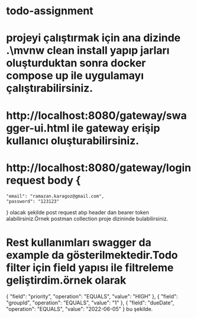 # todo-assignment
# projeyi çalıştırmak için ana dizinde .\mvnw clean install yapıp jarları oluşturduktan sonra docker compose up ile uygulamayı çalıştırabilirsiniz.
# http://localhost:8080/gateway/swagger-ui.html ile gateway erişip kullanıcı oluşturabilirsiniz.
# http://localhost:8080/gateway/login request body {
    "email": "ramazan.karagoz@gmail.com",
    "password": "123123"
} olacak şekilde post request atıp header dan bearer token alabilirsiniz.Örnek postman collection proje dizininde bulabilirsiniz.
# Rest kullanımları swagger da example da gösterilmektedir.Todo filter için field yapısı ile filtreleme geliştirdim.örnek olarak
{
    "field": "priority",
    "operation": "EQUALS",
    "value": "HIGH"
  },
  {
    "field": "groupId",
    "operation": "EQUALS",
    "value": "1"
  },
  {
    "field": "dueDate",
    "operation": "EQUALS",
    "value": "2022-06-05"
  } bu şekilde.

